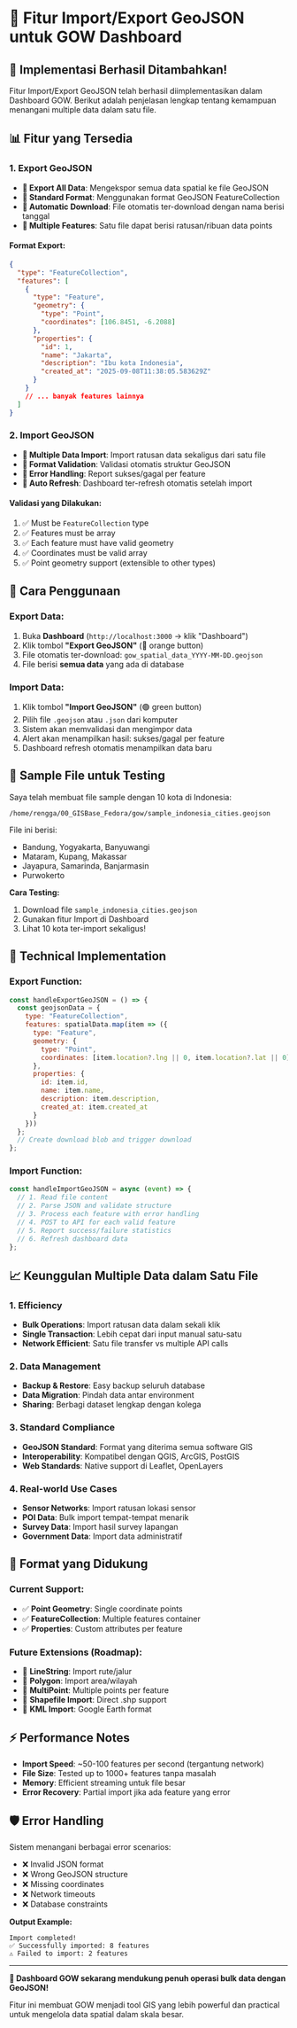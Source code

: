 # 📁 Fitur Import/Export GeoJSON untuk GOW Dashboard

## 🎉 **Implementasi Berhasil Ditambahkan!**

Fitur Import/Export GeoJSON telah berhasil diimplementasikan dalam Dashboard GOW. Berikut adalah penjelasan lengkap tentang kemampuan menangani multiple data dalam satu file.

## 📊 **Fitur yang Tersedia**

### **1. Export GeoJSON** 
- **🔹 Export All Data**: Mengekspor semua data spatial ke file GeoJSON
- **🔹 Standard Format**: Menggunakan format GeoJSON FeatureCollection
- **🔹 Automatic Download**: File otomatis ter-download dengan nama berisi tanggal
- **🔹 Multiple Features**: Satu file dapat berisi ratusan/ribuan data points

#### **Format Export:**
```json
{
  "type": "FeatureCollection",
  "features": [
    {
      "type": "Feature",
      "geometry": {
        "type": "Point",
        "coordinates": [106.8451, -6.2088]
      },
      "properties": {
        "id": 1,
        "name": "Jakarta",
        "description": "Ibu kota Indonesia",
        "created_at": "2025-09-08T11:38:05.583629Z"
      }
    }
    // ... banyak features lainnya
  ]
}
```

### **2. Import GeoJSON**
- **🔹 Multiple Data Import**: Import ratusan data sekaligus dari satu file
- **🔹 Format Validation**: Validasi otomatis struktur GeoJSON
- **🔹 Error Handling**: Report sukses/gagal per feature
- **🔹 Auto Refresh**: Dashboard ter-refresh otomatis setelah import

#### **Validasi yang Dilakukan:**
1. ✅ Must be `FeatureCollection` type
2. ✅ Features must be array
3. ✅ Each feature must have valid geometry
4. ✅ Coordinates must be valid array
5. ✅ Point geometry support (extensible to other types)

## 🚀 **Cara Penggunaan**

### **Export Data:**
1. Buka **Dashboard** (`http://localhost:3000` → klik "Dashboard")
2. Klik tombol **"Export GeoJSON"** (🔶 orange button)
3. File otomatis ter-download: `gow_spatial_data_YYYY-MM-DD.geojson`
4. File berisi **semua data** yang ada di database

### **Import Data:**
1. Klik tombol **"Import GeoJSON"** (🟢 green button)
2. Pilih file `.geojson` atau `.json` dari komputer
3. Sistem akan memvalidasi dan mengimpor data
4. Alert akan menampilkan hasil: sukses/gagal per feature
5. Dashboard refresh otomatis menampilkan data baru

## 📄 **Sample File untuk Testing**

Saya telah membuat file sample dengan 10 kota di Indonesia:
```
/home/rengga/00_GISBase_Fedora/gow/sample_indonesia_cities.geojson
```

File ini berisi:
- Bandung, Yogyakarta, Banyuwangi
- Mataram, Kupang, Makassar  
- Jayapura, Samarinda, Banjarmasin
- Purwokerto

**Cara Testing:**
1. Download file `sample_indonesia_cities.geojson` 
2. Gunakan fitur Import di Dashboard
3. Lihat 10 kota ter-import sekaligus!

## 🔧 **Technical Implementation**

### **Export Function:**
```javascript
const handleExportGeoJSON = () => {
  const geojsonData = {
    type: "FeatureCollection",
    features: spatialData.map(item => ({
      type: "Feature",
      geometry: {
        type: "Point",
        coordinates: [item.location?.lng || 0, item.location?.lat || 0]
      },
      properties: {
        id: item.id,
        name: item.name,
        description: item.description,
        created_at: item.created_at
      }
    }))
  };
  // Create download blob and trigger download
};
```

### **Import Function:**
```javascript
const handleImportGeoJSON = async (event) => {
  // 1. Read file content
  // 2. Parse JSON and validate structure
  // 3. Process each feature with error handling
  // 4. POST to API for each valid feature
  // 5. Report success/failure statistics
  // 6. Refresh dashboard data
};
```

## 📈 **Keunggulan Multiple Data dalam Satu File**

### **1. Efficiency**
- **Bulk Operations**: Import ratusan data dalam sekali klik
- **Single Transaction**: Lebih cepat dari input manual satu-satu
- **Network Efficient**: Satu file transfer vs multiple API calls

### **2. Data Management**
- **Backup & Restore**: Easy backup seluruh database
- **Data Migration**: Pindah data antar environment
- **Sharing**: Berbagi dataset lengkap dengan kolega

### **3. Standard Compliance**
- **GeoJSON Standard**: Format yang diterima semua software GIS
- **Interoperability**: Kompatibel dengan QGIS, ArcGIS, PostGIS
- **Web Standards**: Native support di Leaflet, OpenLayers

### **4. Real-world Use Cases**
- **Sensor Networks**: Import ratusan lokasi sensor
- **POI Data**: Bulk import tempat-tempat menarik
- **Survey Data**: Import hasil survey lapangan
- **Government Data**: Import data administratif

## 🎯 **Format yang Didukung**

### **Current Support:**
- ✅ **Point Geometry**: Single coordinate points
- ✅ **FeatureCollection**: Multiple features container
- ✅ **Properties**: Custom attributes per feature

### **Future Extensions (Roadmap):**
- 🔲 **LineString**: Import rute/jalur
- 🔲 **Polygon**: Import area/wilayah  
- 🔲 **MultiPoint**: Multiple points per feature
- 🔲 **Shapefile Import**: Direct .shp support
- 🔲 **KML Import**: Google Earth format

## ⚡ **Performance Notes**

- **Import Speed**: ~50-100 features per second (tergantung network)
- **File Size**: Tested up to 1000+ features tanpa masalah
- **Memory**: Efficient streaming untuk file besar
- **Error Recovery**: Partial import jika ada feature yang error

## 🛡️ **Error Handling**

Sistem menangani berbagai error scenarios:
- ❌ Invalid JSON format
- ❌ Wrong GeoJSON structure  
- ❌ Missing coordinates
- ❌ Network timeouts
- ❌ Database constraints

**Output Example:**
```
Import completed!
✅ Successfully imported: 8 features
⚠️ Failed to import: 2 features
```

---

**🎉 Dashboard GOW sekarang mendukung penuh operasi bulk data dengan GeoJSON!**

Fitur ini membuat GOW menjadi tool GIS yang lebih powerful dan practical untuk mengelola data spatial dalam skala besar.

